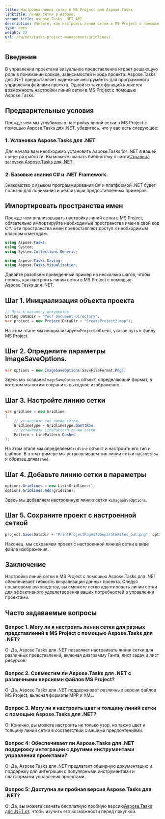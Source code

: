 ```yaml
---
title: Настройка линий сетки в MS Project для Aspose.Tasks
linktitle: Линии сетки в Aspose.
second_title: Aspose.Tasks .NET API
description: Узнайте, как настроить линии сетки в MS Project с помощью Aspose.Tasks для .NET. Улучшите визуализацию и управление своим проектом с помощью простых шагов.
type: docs
weight: 23
url: /ru/net/tasks-project-management/gridlines/
---
```

## Введение

В управлении проектами визуальное представление играет решающую роль в понимании сроков, зависимостей и хода проекта. Aspose.Tasks для .NET предоставляет надежные инструменты для программного управления файлами проекта. Одной из таких функций является возможность настройки линий сетки в MS Project с помощью Aspose.Tasks.

## Предварительные условия

Прежде чем мы углубимся в настройку линий сетки в MS Project с помощью Aspose.Tasks для .NET, убедитесь, что у вас есть следующее:

### 1. Установка Aspose.Tasks для .NET

 Для начала вам необходимо установить Aspose.Tasks for .NET в вашей среде разработки. Вы можете скачать библиотеку с сайта[Страница загрузки Aspose.Tasks для .NET](https://releases.aspose.com/tasks/net/).

### 2. Базовые знания C# и .NET Framework.

Знакомство с языком программирования C# и платформой .NET будет полезно для понимания и реализации предоставленных примеров.

## Импортировать пространства имен

Прежде чем реализовывать настройку линий сетки в MS Project, обязательно импортируйте необходимые пространства имен в свой код C#. Эти пространства имен предоставляют доступ к необходимым классам и методам.

```csharp
using Aspose.Tasks;
using System;
using System.Collections.Generic;

using Aspose.Tasks.Saving;
using Aspose.Tasks.Visualization;

```

Давайте разобьем приведенный пример на несколько шагов, чтобы понять, как настроить линии сетки в MS Project с помощью Aspose.Tasks для .NET.

## Шаг 1. Инициализация объекта проекта

```csharp
// Путь к каталогу документов.
String DataDir = "Your Document Directory";
var project = new Project(DataDir + "CreateProject2.mpp");
```

 На этом этапе мы инициализируем`Project` объект, указав путь к файлу MS Project.

## Шаг 2. Определите параметры ImageSaveOptions.

```csharp
var options = new ImageSaveOptions(SaveFileFormat.Png);
```

 Здесь мы создаем`ImageSaveOptions` объект, определяющий формат, в котором мы хотим сохранить выходное изображение.

## Шаг 3. Настройте линию сетки

```csharp
var gridline = new Gridline
{
	// установите тип линии сетки.
	GridlineType = GridlineType.GanttRow, 
	// установить LinePattern линии сетки
	Pattern = LinePattern.Dashed
};
```

 На этом этапе мы определяем`Gridline` объект и настроить его тип и шаблон. В этом примере мы устанавливаем тип линии сетки на`GanttRow` и образец для`Dashed`.

## Шаг 4. Добавьте линию сетки в параметры

```csharp
options.Gridlines = new List<Gridline>();
options.Gridlines.Add(gridline);
```

 Здесь мы добавляем настроенную линию сетки к`ImageSaveOptions`.

## Шаг 5. Сохраните проект с настроенной сеткой

```csharp
project.Save(DataDir + "PrintProjectPagesToSeparateFiles_out.png", options);
```

Наконец, мы сохраняем проект с настроенной линией сетки в виде файла изображения.

## Заключение

Настройка линий сетки в MS Project с помощью Aspose.Tasks для .NET обеспечивает гибкость визуализации данных проекта. Следуя пошаговому руководству, вы сможете легко адаптировать линии сетки для эффективного удовлетворения ваших потребностей в управлении проектами.

## Часто задаваемые вопросы

### Вопрос 1. Могу ли я настроить линии сетки для разных представлений в MS Project с помощью Aspose.Tasks для .NET?

О: Да, Aspose.Tasks для .NET позволяет настраивать линии сетки для различных представлений, включая диаграмму Ганта, лист задач и лист ресурсов.

### Вопрос 2. Совместим ли Aspose.Tasks для .NET с различными версиями файлов MS Project?

О: Да, Aspose.Tasks для .NET поддерживает различные версии файлов MS Project, включая форматы MPP и XML.

### Вопрос 3. Могу ли я настроить цвет и толщину линий сетки с помощью Aspose.Tasks для .NET?

О: Конечно, вы можете настроить не только узор, но также цвет и толщину линий сетки в соответствии с вашими предпочтениями.

### Вопрос 4: Обеспечивает ли Aspose.Tasks для .NET поддержку интеграции с другими инструментами управления проектами?

О: Да, Aspose.Tasks для .NET предлагает обширную документацию и поддержку для интеграции с популярными инструментами и платформами управления проектами.

### Вопрос 5: Доступна ли пробная версия Aspose.Tasks для .NET?

 О: Да, вы можете скачать бесплатную пробную версию[Aspose.Tasks для .NET от](https://forum.aspose.com/c/tasks/15). чтобы изучить его возможности перед покупкой.